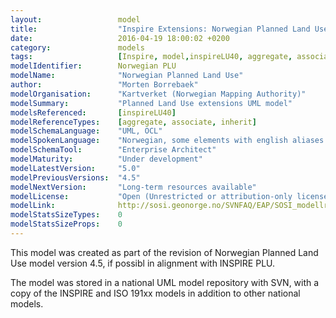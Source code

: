 ```yaml
---
layout:                 model
title:                  "Inspire Extensions: Norwegian Planned Land Use"
date:                   2016-04-19 18:00:02 +0200
category:               models
tags:                   [Inspire, model,inspireLU40, aggregate, associate, inherit]
modelIdentifier:        Norwegian PLU
modelName:              "Norwegian Planned Land Use"
author:                 "Morten Borrebaek"
modelOrganisation:      "Kartverket (Norwegian Mapping Authority)"
modelSummary:           "Planned Land Use extensions UML model"
modelsReferenced:       [inspireLU40]
modelReferenceTypes:    [aggregate, associate, inherit]
modelSchemaLanguage:    "UML, OCL"
modelSpokenLanguage:    "Norwegian, some elements with english aliases."
modelSchemaTool:        "Enterprise Architect"
modelMaturity:          "Under development"
modelLatestVersion:     "5.0"
modelPreviousVersions:  "4.5"
modelNextVersion:       "Long-term resources available"
modelLicense:           "Open (Unrestricted or attribution-only licenses such as CC-BY, BSD or Apache)"
modelLink:              http://sosi.geonorge.no/SVNFAQ/EAP/SOSI_modellregister_JET40.eap (link to model repository with all models)
modelStatsSizeTypes:    0
modelStatsSizeProps:    0 
---
```


This model was created as part of the revision of Norwegian Planned Land Use model version 4.5, if possibl in alignment with INSPIRE PLU.

The model was stored in a national UML model repository with SVN, with a copy of the INSPIRE and ISO 191xx models in addition to other national models.
